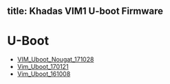 title: Khadas VIM1 U-boot Firmware
---

# U-Boot
* [VIM_Uboot_Nougat_171028](http://www.mediafire.com/file/9g99uaj1wm718ba/VIM_Uboot_Nougat_171028.7z)
* [Vim_Uboot_170121](http://www.mediafire.com/file/8dyn2y9z9hz1f13/Vim_Uboot_170121.7z)
* [Vim_Uboot_161008](http://www.mediafire.com/file/kf0swm3cvk0j86j/Vim_Uboot_161008.7z)
